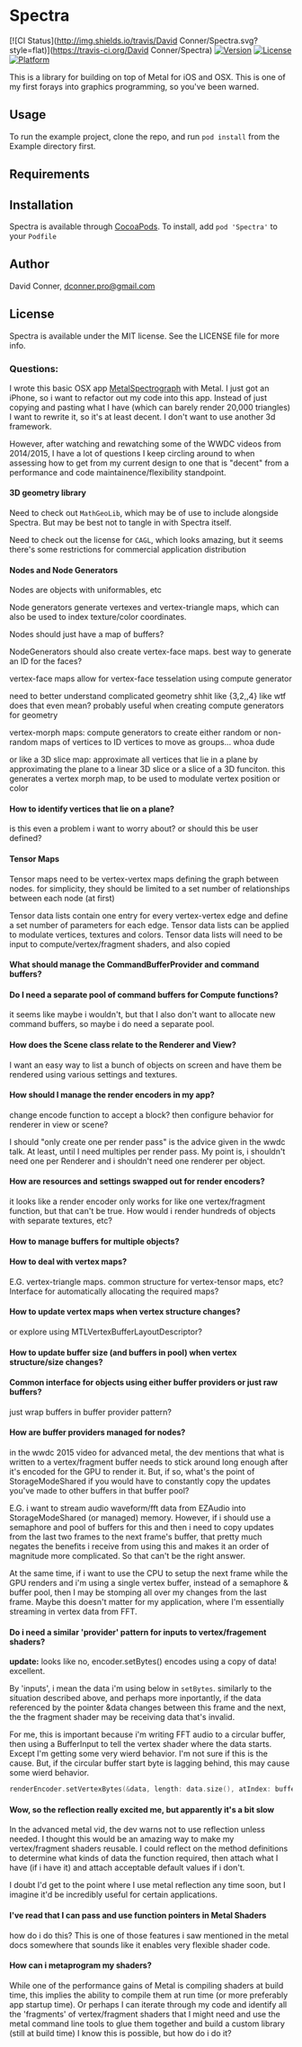 # Spectra

[![CI Status](http://img.shields.io/travis/David Conner/Spectra.svg?style=flat)](https://travis-ci.org/David Conner/Spectra)
[![Version](https://img.shields.io/cocoapods/v/Spectra.svg?style=flat)](http://cocoapods.org/pods/Spectra)
[![License](https://img.shields.io/cocoapods/l/Spectra.svg?style=flat)](http://cocoapods.org/pods/Spectra)
[![Platform](https://img.shields.io/cocoapods/p/Spectra.svg?style=flat)](http://cocoapods.org/pods/Spectra)

This is a library for building on top of Metal for iOS and OSX.
This is one of my first forays into graphics programming, so you've been warned.

## Usage

To run the example project, clone the repo, and run `pod install` from the Example directory first.

## Requirements

## Installation

Spectra is available through [CocoaPods](http://cocoapods.org). To install, add `pod 'Spectra'` to your `Podfile`

## Author

David Conner, dconner.pro@gmail.com

## License

Spectra is available under the MIT license. See the LICENSE file for more info.


### Questions:

I wrote this basic OSX app [MetalSpectrograph](https://github.com/dcunited001/MetalSpectrograph)
with Metal. I just got an iPhone, so i want to refactor out my code into
this app.  Instead of just copying and pasting what I have (which can
barely render 20,000 triangles) I want to rewrite it, so it's at least
decent.  I don't want to use another 3d framework.

However, after watching and rewatching some of the WWDC videos from
2014/2015, I have a lot of questions I keep circling around to when
assessing how to get from my current design to one that is "decent" from
a performance and code maintainence/flexibility standpoint.


#### 3D geometry library

Need to check out `MathGeoLib`, which may be of use to include alongside Spectra.  But may be best not to tangle in with Spectra itself.

Need to check out the license for `CAGL`, which looks amazing, but it seems there's some restrictions for commercial application distribution

#### Nodes and Node Generators

Nodes are objects with uniformables, etc

Node generators generate vertexes and vertex-triangle maps, which can
also be used to index texture/color coordinates.

Nodes should just have a map of buffers?

NodeGenerators should also create vertex-face maps.  best way to
generate an ID for the faces?

vertex-face maps allow for vertex-face tesselation using compute
generator

need to better understand complicated geometry shhit like {3,2,,4} like
wtf does that even mean?  probably useful when creating compute
generators for geometry

vertex-morph maps: compute generators to create either random or
non-random maps of vertices to ID vertices to move as groups... whoa
dude

or like a 3D slice map: approximate all vertices that lie in a plane by
approximating the plane to a linear 3D slice or a slice of a 3D
funciton.  this generates a vertex morph map, to be used to modulate
vertex position or color

#### How to identify vertices that lie on a plane?

is this even a problem i want to worry about? or should this be user
defined?

#### Tensor Maps

Tensor maps need to be vertex-vertex maps defining the graph between nodes.
for simplicity, they should be limited to a set number of relationships
between each node (at first)

Tensor data lists contain one entry for every vertex-vertex edge and
define a set number of parameters for each edge. Tensor data lists can
be applied to modulate vertices, textures and colors.  Tensor data lists
will need to be input to compute/vertex/fragment shaders, and also
copied

#### What should manage the CommandBufferProvider and command buffers?

#### Do I need a separate pool of command buffers for Compute functions?

it seems like maybe i wouldn't, but that I also don't want to allocate new command buffers, so maybe i do need a separate pool.

#### How does the Scene class relate to the Renderer and View?

I want an easy way to list a bunch of objects on screen and have them be rendered using various settings and textures.

#### How should I manage the render encoders in my app?

change encode function to accept a block?  then configure behavior for
renderer in view or scene?

I should "only create one per render pass" is the advice given in the wwdc talk. At least, until I need multiples per render pass.  My point is, i shouldn't need one per Renderer and i shouldn't need one renderer per object.

#### How are resources and settings swapped out for render encoders?

it looks like a render encoder only works for like one vertex/fragment function, but that can't be true.  How would i render hundreds of objects with separate textures, etc?

#### How to manage buffers for multiple objects?


#### How to deal with vertex maps?

E.G. vertex-triangle maps. common structure for vertex-tensor maps, etc?
Interface for automatically allocating the required maps?

#### How to update vertex maps when vertex structure changes?

or explore using MTLVertexBufferLayoutDescriptor?

#### How to update buffer size (and buffers in pool) when vertex structure/size changes?

#### Common interface for objects using either buffer providers or just raw buffers?

just wrap buffers in buffer provider pattern?

#### How are buffer providers managed for nodes?

in the wwdc 2015 video for advanced metal, the dev mentions that what is written to a vertex/fragment buffer needs to stick around long enough after it's encoded for the GPU to render it.  But, if so, what's the point of StorageModeShared if you would have to constantly copy the updates you've made to other buffers in that buffer pool?

E.G. i want to stream audio waveform/fft data from EZAudio into
StorageModeShared (or managed) memory. However, if i should use a semaphore and pool
of buffers for this and then i need to copy updates from the last two
frames to the next frame's buffer, that pretty much negates the benefits i receive
from using this and makes it an order of magnitude more complicated.  So
that can't be the right answer.

At the same time, if i want to use the CPU to setup the next frame while
the GPU renders and i'm using a single vertex buffer, instead of a semaphore & buffer pool,
then I may be stomping all over my changes from the last frame. Maybe
this doesn't matter for my application, where I'm essentially streaming
in vertex data from FFT.

#### Do i need a similar 'provider' pattern for inputs to vertex/fragement shaders?

**update:** looks like no, encoder.setBytes() encodes using a copy of
data!  excellent.

By 'inputs', i mean the data i'm using below in `setBytes`.  similarly to the
situation described above, and perhaps more inportantly, if the data
referenced by the pointer &data changes between this frame and the next,
the the fragment shader may be receiving data that's invalid.

For me, this is important because i'm writing FFT audio to a circular
buffer, then using a BufferInput to tell the vertex shader where the
data starts.  Except I'm getting some very wierd behavior. I'm not sure
if this is the cause.  But, if the circular buffer start byte is lagging
behind, this may cause some wierd behavior.

```swift
renderEncoder.setVertexBytes(&data, length: data.size(), atIndex: bufferId)
```

#### Wow, so the reflection really excited me, but apparently it's a bit slow

In the advanced metal vid, the dev warns not to use reflection unless
needed.  I thought this would be an amazing way to make my
vertex/fragment shaders reusable.  I could reflect on the method
definitions to determine what kinds of data the function required, then
attach what I have (if i have it) and attach acceptable default values
if i don't.

I doubt I'd get to the point where I use metal reflection any time soon,
but I imagine it'd be incredibly useful for certain applications.

#### I've read that I can pass and use function pointers in Metal Shaders

how do i do this?  This is one of those features i saw mentioned in the
metal docs somewhere that sounds like it enables very flexible shader
code.


#### How can i metaprogram my shaders?

While one of the performance gains of Metal is compiling shaders at
build time, this implies the ability to compile them at run time (or
more preferably app startup time).  Or perhaps I can iterate through my
code and identify all the 'fragments' of vertex/fragment shaders that I
might need and use the metal command line tools to glue them together
and build a custom library (still at build time)  I know this is possible, but how do i do
it?
